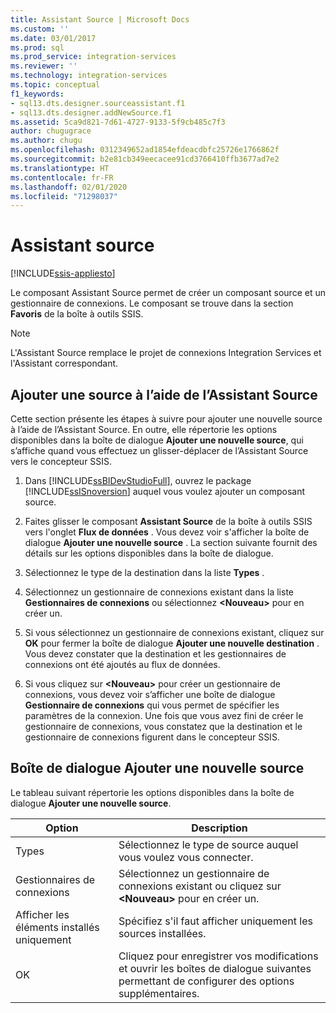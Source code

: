 ```yaml
---
title: Assistant Source | Microsoft Docs
ms.custom: ''
ms.date: 03/01/2017
ms.prod: sql
ms.prod_service: integration-services
ms.reviewer: ''
ms.technology: integration-services
ms.topic: conceptual
f1_keywords:
- sql13.dts.designer.sourceassistant.f1
- sql13.dts.designer.addNewSource.f1
ms.assetid: 5ca9d821-7d61-4727-9133-5f9cb485c7f3
author: chugugrace
ms.author: chugu
ms.openlocfilehash: 0312349652ad1854efdeacdbfc25726e1766862f
ms.sourcegitcommit: b2e81cb349eecacee91cd3766410ffb3677ad7e2
ms.translationtype: HT
ms.contentlocale: fr-FR
ms.lasthandoff: 02/01/2020
ms.locfileid: "71298037"
---
```

# <a name="source-assistant"></a>Assistant source

[!INCLUDE[ssis-appliesto](../../includes/ssis-appliesto-ssvrpluslinux-asdb-asdw-xxx.md)]


  Le composant Assistant Source permet de créer un composant source et un gestionnaire de connexions. Le composant se trouve dans la section **Favoris** de la boîte à outils SSIS.  
  
> [!NOTE]  
>  L'Assistant Source remplace le projet de connexions Integration Services et l'Assistant correspondant.  
  
## <a name="add-a-source-with-source-assistant"></a>Ajouter une source à l’aide de l’Assistant Source
Cette section présente les étapes à suivre pour ajouter une nouvelle source à l’aide de l’Assistant Source. En outre, elle répertorie les options disponibles dans la boîte de dialogue **Ajouter une nouvelle source**, qui s’affiche quand vous effectuez un glisser-déplacer de l’Assistant Source vers le concepteur SSIS.  

1.  Dans [!INCLUDE[ssBIDevStudioFull](../../includes/ssbidevstudiofull-md.md)], ouvrez le package [!INCLUDE[ssISnoversion](../../includes/ssisnoversion-md.md)] auquel vous voulez ajouter un composant source.  
  
2.  Faites glisser le composant **Assistant Source** de la boîte à outils SSIS vers l'onglet **Flux de données** . Vous devez voir s'afficher la boîte de dialogue **Ajouter une nouvelle source** . La section suivante fournit des détails sur les options disponibles dans la boîte de dialogue.  
  
3.  Sélectionnez le type de la destination dans la liste **Types** .  
  
4.  Sélectionnez un gestionnaire de connexions existant dans la liste **Gestionnaires de connexions** ou sélectionnez **\<Nouveau>** pour en créer un.  
  
5.  Si vous sélectionnez un gestionnaire de connexions existant, cliquez sur **OK** pour fermer la boîte de dialogue **Ajouter une nouvelle destination** . Vous devez constater que la destination et les gestionnaires de connexions ont été ajoutés au flux de données.  
  
6.  Si vous cliquez sur **\<Nouveau>** pour créer un gestionnaire de connexions, vous devez voir s’afficher une boîte de dialogue **Gestionnaire de connexions** qui vous permet de spécifier les paramètres de la connexion. Une fois que vous avez fini de créer le gestionnaire de connexions, vous constatez que la destination et le gestionnaire de connexions figurent dans le concepteur SSIS.  

## <a name="add-new-source-dialog-box"></a>Boîte de dialogue Ajouter une nouvelle source
Le tableau suivant répertorie les options disponibles dans la boîte de dialogue **Ajouter une nouvelle source**.  
  
|Option|Description|  
|------------|-----------------|  
|Types|Sélectionnez le type de source auquel vous voulez vous connecter.|  
|Gestionnaires de connexions|Sélectionnez un gestionnaire de connexions existant ou cliquez sur **\<Nouveau>** pour en créer un.|  
|Afficher les éléments installés uniquement|Spécifiez s'il faut afficher uniquement les sources installées.|  
|OK|Cliquez pour enregistrer vos modifications et ouvrir les boîtes de dialogue suivantes permettant de configurer des options supplémentaires.| 
  
